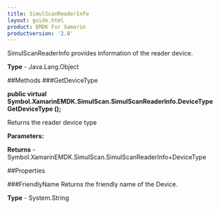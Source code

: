 ```yaml
---
title: SimulScanReaderInfo
layout: guide.html
product: EMDK For Xamarin 
productversion: '2.8' 
---
```

SimulScanReaderInfo provides information of the reader device.

**Type** - Java.Lang.Object

##Methods
###GetDeviceType

**public virtual Symbol.XamarinEMDK.SimulScan.SimulScanReaderInfo.DeviceType GetDeviceType ();**

Returns the reader device type

**Parameters:**

**Returns** - Symbol.XamarinEMDK.SimulScan.SimulScanReaderInfo+DeviceType

##Properties

###FriendlyName
Returns the friendly name of the Device.

**Type** - System.String
